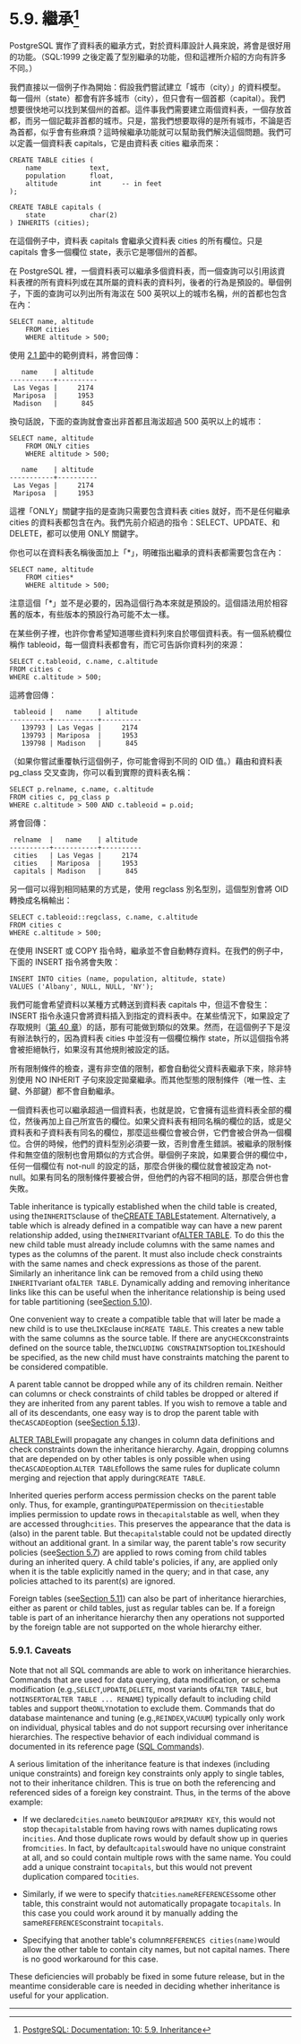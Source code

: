 # 5.9. 繼承[^1]

PostgreSQL 實作了資料表的繼承方式，對於資料庫設計人員來說，將會是很好用的功能。（SQL:1999 之後定義了型別繼承的功能，但和這裡所介紹的方向有許多不同。）

我們直接以一個例子作為開始：假設我們嘗試建立「城市（city）」的資料模型。每一個州（state）都會有許多城市（city），但只會有一個首都（capital）。我們想要很快地可以找到某個州的首都。這件事我們需要建立兩個資料表，一個存放首都，而另一個記載非首都的城市。只是，當我們想要取得的是所有城市，不論是否為首都，似乎會有些麻煩？這時候繼承功能就可以幫助我們解決這個問題。我們可以定義一個資料表 capitals，它是由資料表 cities 繼承而來：

```
CREATE TABLE cities (
    name            text,
    population      float,
    altitude        int     -- in feet
);

CREATE TABLE capitals (
    state           char(2)
) INHERITS (cities);
```

在這個例子中，資料表 capitals 會繼承父資料表 cities 的所有欄位。只是 capitals 會多一個欄位 state，表示它是哪個州的首都。

在 PostgreSQL 裡，一個資料表可以繼承多個資料表，而一個查詢可以引用該資料表裡的所有資料列或在其所屬的資料表的資料列，後者的行為是預設的。舉個例子，下面的查詢可以列出所有海沷在 500 英呎以上的城市名稱，州的首都也包含在內：

```
SELECT name, altitude
    FROM cities
    WHERE altitude > 500;
```

使用 [2.1 節](/the-sql-language/21-introduction.md)中的範例資料，將會回傳：

```
   name    | altitude
-----------+----------
 Las Vegas |     2174
 Mariposa  |     1953
 Madison   |      845
```

換句話說，下面的查詢就會查出非首都且海沷超過 500 英呎以上的城市：

```
SELECT name, altitude
    FROM ONLY cities
    WHERE altitude > 500;

   name    | altitude
-----------+----------
 Las Vegas |     2174
 Mariposa  |     1953
```

這裡「ONLY」關鍵字指的是查詢只需要包含資料表 cities 就好，而不是任何繼承 cities 的資料表都包含在內。我們先前介紹過的指令：SELECT、UPDATE、和 DELETE，都可以使用 ONLY 關鍵字。

你也可以在資料表名稱後面加上「\*」，明確指出繼承的資料表都需要包含在內：

```
SELECT name, altitude
    FROM cities*
    WHERE altitude > 500;
```

注意這個「\*」並不是必要的，因為這個行為本來就是預設的。這個語法用於相容舊的版本，有些版本的預設行為可能不太一樣。

在某些例子裡，也許你會希望知道哪些資料列來自於哪個資料表。有一個系統欄位稱作 tableoid，每一個資料表都會有，而它可告訴你資料列的來源：

```
SELECT c.tableoid, c.name, c.altitude
FROM cities c
WHERE c.altitude > 500;
```

這將會回傳：

```
 tableoid |   name    | altitude
----------+-----------+----------
   139793 | Las Vegas |     2174
   139793 | Mariposa  |     1953
   139798 | Madison   |      845
```

（如果你嘗試重覆執行這個例子，你可能會得到不同的 OID 值。）藉由和資料表 pg\_class 交叉查詢，你可以看到實際的資料表名稱：

```
SELECT p.relname, c.name, c.altitude
FROM cities c, pg_class p
WHERE c.altitude > 500 AND c.tableoid = p.oid;
```

將會回傳：

```
 relname  |   name    | altitude
----------+-----------+----------
 cities   | Las Vegas |     2174
 cities   | Mariposa  |     1953
 capitals | Madison   |      845
```

另一個可以得到相同結果的方式是，使用 regclass 別名型別，這個型別會將 OID 轉換成名稱輸出：

```
SELECT c.tableoid::regclass, c.name, c.altitude
FROM cities c
WHERE c.altitude > 500;
```

在使用 INSERT 或 COPY 指令時，繼承並不會自動轉存資料。在我們的例子中，下面的 INSERT 指令將會失敗：

```
INSERT INTO cities (name, population, altitude, state)
VALUES ('Albany', NULL, NULL, 'NY');
```

我們可能會希望資料以某種方式轉送到資料表 capitals 中，但這不會發生：INSERT 指令永遠只會將資料插入到指定的資料表中。在某些情況下，如果設定了存取規則（[第 40 章](/v-server-programming/the-rule-system.md)）的話，那有可能做到類似的效果。然而，在這個例子下是沒有辦法執行的，因為資料表 cities 中並沒有一個欄位稱作 state，所以這個指令將會被拒絕執行，如果沒有其他規則被設定的話。

所有限制條件的檢查，還有非空值的限制，都會自動從父資料表繼承下來，除非特別使用 NO INHERIT 子句來設定拋棄繼承。而其他型態的限制條件（唯一性、主鍵、外部鍵）都不會自動繼承。

一個資料表也可以繼承超過一個資料表，也就是說，它會擁有這些資料表全部的欄位，然後再加上自己所宣告的欄位。如果父資料表有相同名稱的欄位的話，或是父資料表和子資料表有同名的欄位，那麼這些欄位會被合併，它們會被合併為一個欄位。合併的時候，他們的資料型別必須要一致，否則會產生錯誤。被繼承的限制條件和無空值的限制也會用類似的方式合併。舉個例子來說，如果要合併的欄位中，任何一個欄位有 not-null 的設定的話，那麼合併後的欄位就會被設定為 not-null。如果有同名的限制條件要被合併，但他們的內容不相同的話，那麼合併也會失敗。



Table inheritance is typically established when the child table is created, using the`INHERITS`clause of the[CREATE TABLE](https://www.postgresql.org/docs/10/static/sql-createtable.html)statement. Alternatively, a table which is already defined in a compatible way can have a new parent relationship added, using the`INHERIT`variant of[ALTER TABLE](https://www.postgresql.org/docs/10/static/sql-altertable.html). To do this the new child table must already include columns with the same names and types as the columns of the parent. It must also include check constraints with the same names and check expressions as those of the parent. Similarly an inheritance link can be removed from a child using the`NO INHERIT`variant of`ALTER TABLE`. Dynamically adding and removing inheritance links like this can be useful when the inheritance relationship is being used for table partitioning \(see[Section 5.10](https://www.postgresql.org/docs/10/static/ddl-partitioning.html)\).

One convenient way to create a compatible table that will later be made a new child is to use the`LIKE`clause in`CREATE TABLE`. This creates a new table with the same columns as the source table. If there are any`CHECK`constraints defined on the source table, the`INCLUDING CONSTRAINTS`option to`LIKE`should be specified, as the new child must have constraints matching the parent to be considered compatible.

A parent table cannot be dropped while any of its children remain. Neither can columns or check constraints of child tables be dropped or altered if they are inherited from any parent tables. If you wish to remove a table and all of its descendants, one easy way is to drop the parent table with the`CASCADE`option \(see[Section 5.13](https://www.postgresql.org/docs/10/static/ddl-depend.html)\).

[ALTER TABLE](https://www.postgresql.org/docs/10/static/sql-altertable.html)will propagate any changes in column data definitions and check constraints down the inheritance hierarchy. Again, dropping columns that are depended on by other tables is only possible when using the`CASCADE`option.`ALTER TABLE`follows the same rules for duplicate column merging and rejection that apply during`CREATE TABLE`.

Inherited queries perform access permission checks on the parent table only. Thus, for example, granting`UPDATE`permission on the`cities`table implies permission to update rows in the`capitals`table as well, when they are accessed through`cities`. This preserves the appearance that the data is \(also\) in the parent table. But the`capitals`table could not be updated directly without an additional grant. In a similar way, the parent table's row security policies \(see[Section 5.7](https://www.postgresql.org/docs/10/static/ddl-rowsecurity.html)\) are applied to rows coming from child tables during an inherited query. A child table's policies, if any, are applied only when it is the table explicitly named in the query; and in that case, any policies attached to its parent\(s\) are ignored.

Foreign tables \(see[Section 5.11](https://www.postgresql.org/docs/10/static/ddl-foreign-data.html)\) can also be part of inheritance hierarchies, either as parent or child tables, just as regular tables can be. If a foreign table is part of an inheritance hierarchy then any operations not supported by the foreign table are not supported on the whole hierarchy either.

### 5.9.1. Caveats

Note that not all SQL commands are able to work on inheritance hierarchies. Commands that are used for data querying, data modification, or schema modification \(e.g.,`SELECT`,`UPDATE`,`DELETE`, most variants of`ALTER TABLE`, but not`INSERT`or`ALTER TABLE ... RENAME`\) typically default to including child tables and support the`ONLY`notation to exclude them. Commands that do database maintenance and tuning \(e.g.,`REINDEX`,`VACUUM`\) typically only work on individual, physical tables and do not support recursing over inheritance hierarchies. The respective behavior of each individual command is documented in its reference page \([SQL Commands](https://www.postgresql.org/docs/10/static/sql-commands.html)\).

A serious limitation of the inheritance feature is that indexes \(including unique constraints\) and foreign key constraints only apply to single tables, not to their inheritance children. This is true on both the referencing and referenced sides of a foreign key constraint. Thus, in the terms of the above example:

* If we declared`cities`.`name`to be`UNIQUE`or a`PRIMARY KEY`, this would not stop the`capitals`table from having rows with names duplicating rows in`cities`. And those duplicate rows would by default show up in queries from`cities`. In fact, by default`capitals`would have no unique constraint at all, and so could contain multiple rows with the same name. You could add a unique constraint to`capitals`, but this would not prevent duplication compared to`cities`.

* Similarly, if we were to specify that`cities`.`nameREFERENCES`some other table, this constraint would not automatically propagate to`capitals`. In this case you could work around it by manually adding the same`REFERENCES`constraint to`capitals`.

* Specifying that another table's column`REFERENCES cities(name)`would allow the other table to contain city names, but not capital names. There is no good workaround for this case.

These deficiencies will probably be fixed in some future release, but in the meantime considerable care is needed in deciding whether inheritance is useful for your application.

---

[^1]: [PostgreSQL: Documentation: 10: 5.9. Inheritance](https://www.postgresql.org/docs/10/static/ddl-inherit.html)


